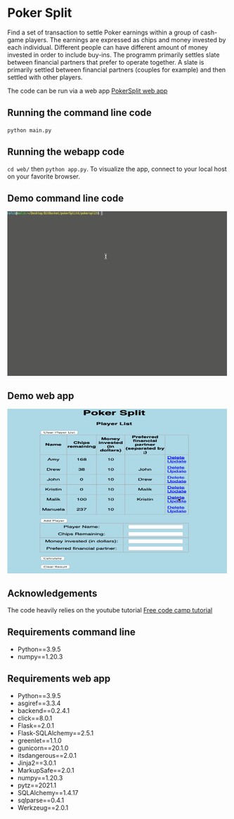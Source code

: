 # Poker Split
Find a set of transaction to settle Poker earnings within a group of cash-game players. The earnings are expressed as chips and money invested by each individual. Different people can have different amount of money invested in order to include buy-ins. The programm primarily settles slate between financial partners that prefer to operate together. A slate is primarily settled between financial partners (couples for example) and then settled with other players.

The code can be run via a web app [PokerSplit web app](https://pokersplit.herokuapp.com)

## Running the command line code
`python main.py`

## Running the webapp code
`cd web/` then `python app.py`. To visualize the app, connect to your local host on your favorite browser.


## Demo command line code

<img src="demo.gif" width="500" height="375"/>

## Demo web app

<img src="web/demo.gif" width="500" height="375"/>

## Acknowledgements
The code heavily relies on the youtube tutorial [Free code camp tutorial](https://www.youtube.com/watch?v=Z1RJmh_OqeA)

## Requirements command line
- Python==3.9.5
- numpy==1.20.3

## Requirements web app
- Python==3.9.5
- asgiref==3.3.4
- backend==0.2.4.1
- click==8.0.1
- Flask==2.0.1
- Flask-SQLAlchemy==2.5.1
- greenlet==1.1.0
- gunicorn==20.1.0
- itsdangerous==2.0.1
- Jinja2==3.0.1
- MarkupSafe==2.0.1
- numpy==1.20.3
- pytz==2021.1
- SQLAlchemy==1.4.17
- sqlparse==0.4.1
- Werkzeug==2.0.1





